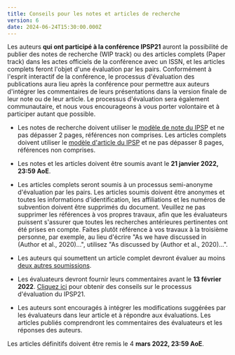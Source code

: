 ```yaml
---
title: Conseils pour les notes et articles de recherche
version: 6
date: 2024-06-24T15:30:00.000Z
---
```


Les auteurs **qui ont participé à la conférence IPSP21** auront la possibilité de publier des notes de recherche (WIP track) ou des articles complets (Paper track) dans les actes officiels de la conférence avec un ISSN, et les articles complets feront l'objet d'une évaluation par les pairs. Conformément à l'esprit interactif de la conférence, le processus d'évaluation des publications aura lieu après la conférence pour permettre aux auteurs d'intégrer les commentaires de leurs présentations dans la version finale de leur note ou de leur article. Le processus d'évaluation sera également communautaire, et nous vous encourageons à vous porter volontaire et à participer autant que possible.

- Les notes de recherche doivent utiliser le [modèle de note du IPSP](/conference/IPSP_Research_Note_Template.docx) et ne pas dépasser 2 pages, références non comprises. Les articles complets doivent utiliser le [modèle d'article du IPSP](/conference/IPSP21_Full_Paper_Template.docx) et ne pas dépasser 8 pages, références non comprises.

- Les notes et les articles doivent être soumis avant le **21 janvier 2022, 23:59 AoE**.

- Les articles complets seront soumis à un processus semi-anonyme d'évaluation par les pairs. Les articles soumis doivent être anonymes et toutes les informations d'identification, les affiliations et les numéros de subvention doivent être supprimés du document. Veuillez ne pas supprimer les références à vos propres travaux, afin que les évaluateurs puissent s'assurer que toutes les recherches antérieures pertinentes ont été prises en compte. Faites plutôt référence à vos travaux à la troisième personne, par exemple, au lieu d'écrire "As we have discussed in (Author et al., 2020)...", utilisez "As discussed by (Author et al., 2020)...".

- Les auteurs qui soumettent un article complet devront évaluer au moins [deux autres soumissions](/conference/review_guidance).

- Les évaluateurs devront fournir leurs commentaires avant le **13 février 2022**. [Cliquez ici](/conference/review_guidance) pour obtenir des conseils sur le processus d'évaluation du IPSP21.

- Les auteurs sont encouragés à intégrer les modifications suggérées par les évaluateurs dans leur article et à répondre aux évaluations. Les articles publiés comprendront les commentaires des évaluateurs et les réponses des auteurs.

<!-- -->

Les articles définitifs doivent être remis le 4 **mars 2022, 23:59 AoE**.

